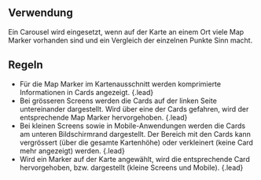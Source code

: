 ## Verwendung
Ein Carousel wird eingesetzt, wenn auf der Karte an einem Ort viele Map Marker vorhanden sind und ein Vergleich der einzelnen Punkte Sinn macht. 

## Regeln 
- Für die Map Marker im Kartenausschnitt werden komprimierte Informationen in Cards angezeigt. {.lead}
- Bei grösseren Screens werden die Cards auf der linken Seite untereinander dargestellt. Wird über eine der Cards gefahren, wird der entsprechende Map Marker hervorgehoben. {.lead}
- Bei kleinen Screens sowie in Mobile-Anwendungen werden die Cards am unteren Bildschirmrand dargestellt. Der Bereich mit den Cards kann vergrössert (über die gesamte Kartenhöhe) oder verkleinert (keine Card mehr angezeigt) werden. {.lead} 
- Wird ein Marker auf der Karte angewählt, wird die entsprechende Card hervorgehoben, bzw. dargestellt (kleine Screens und Mobile). {.lead}